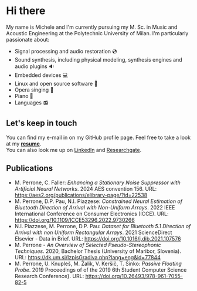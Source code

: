 # Hi there

My name is Michele and I'm currently pursuing my M. Sc. in Music and Acoustic Engineering at the Polytechnic University of Milan. I'm particularly passionate about:
* Signal processing and audio restoration :cd: 
* Sound synthesis, including physical modeling, synthesis engines and audio plugins :sound:
* Embedded devices :computer:
* Linux and open source software :penguin:
* Opera singing :musical_score:
* Piano :musical_keyboard:
* Languages :radio:

## Let's keep in touch

You can find my e-mail in on my GitHub profile page. Feel free to take a look at my [**resume**](http://micheleperrone.altervista.org/website/documents/MichelePerrone_Resume.pdf).  
You can also look me up on [LinkedIn](https://www.linkedin.com/in/michele-perrone) and [Researchgate](https://www.researchgate.net/profile/Michele-Perrone-2).

## Publications

* M. Perrone, C. Faller: *Enhancing a Stationary Noise Suppressor with Artificial Neural Networks*. 2024 AES convention 156. URL: https://aes2.org/publications/elibrary-page/?id=22538
* M. Perrone, D.P. Pau, N.I. Piazzese: *Constrained Neural Estimation of Bluetooth Direction of Arrival with Non-Uniform Arrays*. 2022 IEEE International Conference on Consumer Electronics (ICCE). URL: https://doi.org/10.1109/ICCE53296.2022.9730266
* N.I. Piazzese, M. Perrone, D.P. Pau: *Dataset for Bluetooth 5.1 Direction of Arrival with non Uniform Rectangular Arrays*. 2021 ScienceDirect Elsevier - Data in Brief. URL: https://doi.org/10.1016/j.dib.2021.107576
* M. Perrone - *An Overview of Selected Pseudo-Stereophonic Techniques*. 2020, Bachelor Thesis (University of Maribor, Slovenia). URL: https://dk.um.si/IzpisGradiva.php?lang=eng&id=77844
* M. Perrone, U. Knupleš, M. Žalik, V. Keršič, T. Šinko: *Passive Floating Probe*. 2019 Proceedings of of the 2019 6th Student Computer Science Research Conference}. URL: https://doi.org/10.26493/978-961-7055-82-5
